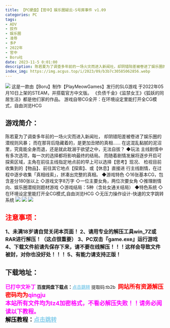 ```yaml
---
title: 【PC硬盘】【官中】娱乐圈疑云-S号房事件 v1.09
categories: PC
tags:
- ADV
- 拔作
- 娱乐圈
- 凌辱
- 多P
- 2022年
- 官中
- Boru社
date: 2023-11-5 0:01:00
description: 陈若夏为了调查多年前的一场火灾而进入新闻社，却阴错阳差被卷进了娱乐圈的潜规则风暴；而在那背后隐藏着的，是更加丑陋的真相……在这混乱黏腻的泥沼里，究竟能全身而退，还是就此耽溺于欲望之中，无法自拔？
index_img: https://img.acgus.top/i/2023/09/b3b7c30585062856.webp
---
```

![](https://img.acgus.top/i/2023/09/b3b7c30585062856.webp)
这是一款由【Boru】制作【PlayMeowGames】发行的SLG游戏
于2022年05月10日上架的STEAM，并搭载官方中文版。
《负债千金》《监禁女王》《狐妖的同居生活》都是他们家的作品。
游戏自带CG全开：在环境设定里能打开全CG模式，自由浏览HCG

## 游戏简介：
陈若夏为了调查多年前的一场火灾而进入新闻社，
却阴错阳差被卷进了娱乐圈的潜规则风暴；
而在那背后隐藏着的，是更加丑陋的真相……
在这混乱黏腻的泥沼里，究竟能全身而退，还是就此耽溺于欲望之中，无法自拔？
◆玩法
主线剧情中有多次选项，每一次的选择都将影响最终的结局。
而随着剧情发展将逐步开启可探索区域，主角在前往主线指定地点前的早上可以选择【思考】现况、
检视目前收集到的【物品】、前往其它地点【探索】、或【休息】直接进
行主线剧情，在过程中逐步收集「真相线索」，拼凑出完整的真相。
◆游戏特色
◇16张基本CG，包含差分180张以上
◇游戏文字8万字
◇一位主要女角，两位次要女角
◇推理剧情向、娱乐圈潜规则题材游戏
◇游戏结局：5种（含处女通关结局）
◆特色系统
◇在环境设定里能打开全CG模式,自由浏览HCG
◇无压力操作设计-快速的文字跳转系统
![](https://img.acgus.top/i/2023/09/49f4d0c5bd062902.webp)
![](https://img.acgus.top/i/2023/09/839d63297e062900.webp)
![](https://img.acgus.top/i/2023/09/3b3ef752c0062858.webp)





## <font color=#FF0000 >注意事项：</font>
<font size=3><b>1、未满18岁请自觉关闭本页面！
2、请用专业的解压工具win_7Z或RAR进行解压！（这点很重要）
3、PC双击『game.exe』运行游戏
4、下载文件前请先保存下来，请不要在线解压！！！这样会导致文件被封，对你也没好处！！！
5、有能力请支持正版！</b></font>

## 下载地址：
<font color=#FF00FF size=3><b>已打中文补丁</b></font>
<b>百度网盘下载点：</b><a href="https://pan.baidu.com/s/1eV53KPUOSUnCdx3DvIAEmQ?pwd=tb2b" style="color: #87CEEB;"><b>点击跳转</b></a> 提取码:tb2b
<a style="padding: 0" href="https://post.qingju.org/AD/"><img style="max-width:100%" src="https://img.acgus.top/i/2024/07/478f689b8021d8d499ab43d21acf137a.gif" alt=""></a>
<b><font color=#FF0000 size=4>网站所有资源解压密码均为</b></font><b><font color=#FF00FF size=4>qingju</font><font color=#FF0000 ></font></b><br><b><font color=#FF00FF size=4>本站所有文件均为lz4加密格式，不看必解压失败！！请务必阅读以下教程。</b></font><br><b><font color=#000 size=4>解压教程：</b><a href="https://post.qingju.org/tutorial/000/" style="color: #87CEEB;"><b>点击跳转</b></a>
